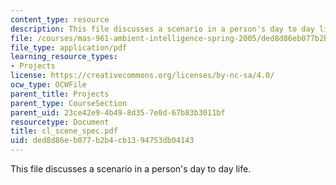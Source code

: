 ```yaml
---
content_type: resource
description: This file discusses a scenario in a person's day to day life.
file: /courses/mas-961-ambient-intelligence-spring-2005/ded8d86eb077b2b4cb1394753db04143_cl_scene_spec.pdf
file_type: application/pdf
learning_resource_types:
- Projects
license: https://creativecommons.org/licenses/by-nc-sa/4.0/
ocw_type: OCWFile
parent_title: Projects
parent_type: CourseSection
parent_uid: 23ce42e9-4b49-8d35-7e0d-67b83b3011bf
resourcetype: Document
title: cl_scene_spec.pdf
uid: ded8d86e-b077-b2b4-cb13-94753db04143
---
```

This file discusses a scenario in a person's day to day life.